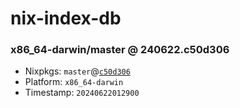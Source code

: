 # nix-index-db
### x86_64-darwin/master @ 240622.c50d306
- Nixpkgs: `master`@[`c50d306`](https://github.com/NixOS/nixpkgs/commit/c50d3067cb1937cafaf03d46003d23032cbeafa3)
- Platform: `x86_64-darwin`
- Timestamp: `20240622012900`
